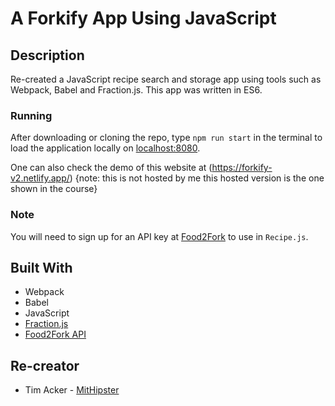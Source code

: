 # A Forkify App Using JavaScript

## Description

Re-created a JavaScript recipe search and storage app using tools such as Webpack, Babel and Fraction.js. This app was written in ES6.

### Running

After downloading or cloning the repo, type `npm run start` in the terminal to load the application locally on [localhost:8080](http://localhost:8080/).

One can also check the demo of this website at (https://forkify-v2.netlify.app/) {note: this is not hosted by me this hosted version is the one shown in the course}


### Note

You will need to sign up for an API key at [Food2Fork](https://www.food2fork.com/about/api) to use in `Recipe.js`.

## Built With

- Webpack
- Babel
- JavaScript
- [Fraction.js](https://github.com/infusion/Fraction.js)
- [Food2Fork API](https://www.food2fork.com/about/api)

## Re-creator

- Tim Acker - [MitHipster](https://github.com/MitHipster)
